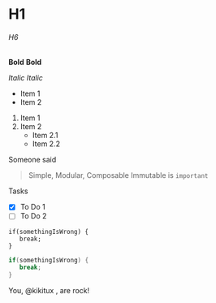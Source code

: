 # H1


###### H6

**Bold**
__Bold__

*Italic*
_Italic_

* Item 1
* Item 2

1. Item 1
2. Item 2
    * Item 2.1
    * Item 2.2

Someone said

> Simple, Modular, Composable
> Immutable is `important`

Tasks

- [x] To Do 1
- [ ] To Do 2

```
if(somethingIsWrong) {
   break;
}
```
```java
if(somethingIsWrong) {
   break;
}
```

You, @kikitux , are rock!
